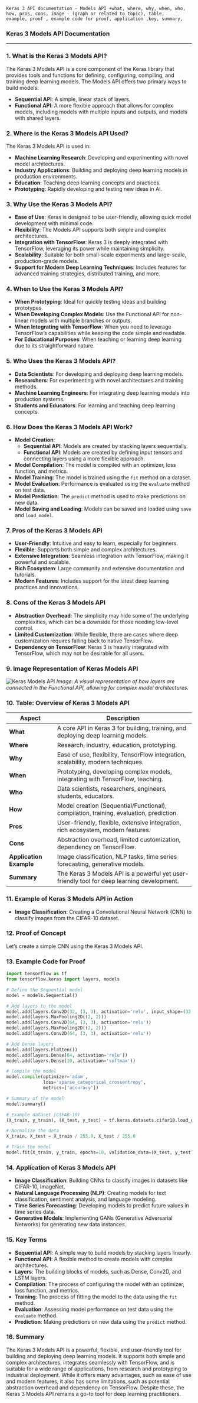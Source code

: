 ```
Keras 3 API documentation - Models API +what, where, why, when, who,
how, pros, cons, image - (graph or related to topic), table,
example, proof , example code for proof, application ,key, summary,
```


### **Keras 3 Models API Documentation**

---

### **1. What is the Keras 3 Models API?**

The Keras 3 Models API is a core component of the Keras library that provides tools and functions for defining, configuring, compiling, and training deep learning models. The Models API offers two primary ways to build models:

- **Sequential API**: A simple, linear stack of layers.
- **Functional API**: A more flexible approach that allows for complex models, including models with multiple inputs and outputs, and models with shared layers.

### **2. Where is the Keras 3 Models API Used?**

The Keras 3 Models API is used in:

- **Machine Learning Research**: Developing and experimenting with novel model architectures.
- **Industry Applications**: Building and deploying deep learning models in production environments.
- **Education**: Teaching deep learning concepts and practices.
- **Prototyping**: Rapidly developing and testing new ideas in AI.

### **3. Why Use the Keras 3 Models API?**

- **Ease of Use**: Keras is designed to be user-friendly, allowing quick model development with minimal code.
- **Flexibility**: The Models API supports both simple and complex architectures.
- **Integration with TensorFlow**: Keras 3 is deeply integrated with TensorFlow, leveraging its power while maintaining simplicity.
- **Scalability**: Suitable for both small-scale experiments and large-scale, production-grade models.
- **Support for Modern Deep Learning Techniques**: Includes features for advanced training strategies, distributed training, and more.

### **4. When to Use the Keras 3 Models API?**

- **When Prototyping**: Ideal for quickly testing ideas and building prototypes.
- **When Developing Complex Models**: Use the Functional API for non-linear models with multiple branches or outputs.
- **When Integrating with TensorFlow**: When you need to leverage TensorFlow’s capabilities while keeping the code simple and readable.
- **For Educational Purposes**: When teaching or learning deep learning due to its straightforward nature.

### **5. Who Uses the Keras 3 Models API?**

- **Data Scientists**: For developing and deploying deep learning models.
- **Researchers**: For experimenting with novel architectures and training methods.
- **Machine Learning Engineers**: For integrating deep learning models into production systems.
- **Students and Educators**: For learning and teaching deep learning concepts.

### **6. How Does the Keras 3 Models API Work?**

- **Model Creation**:
  - **Sequential API**: Models are created by stacking layers sequentially.
  - **Functional API**: Models are created by defining input tensors and connecting layers using a more flexible approach.
- **Model Compilation**: The model is compiled with an optimizer, loss function, and metrics.
- **Model Training**: The model is trained using the `fit` method on a dataset.
- **Model Evaluation**: Performance is evaluated using the `evaluate` method on test data.
- **Model Prediction**: The `predict` method is used to make predictions on new data.
- **Model Saving and Loading**: Models can be saved and loaded using `save` and `load_model`.

### **7. Pros of the Keras 3 Models API**

- **User-Friendly**: Intuitive and easy to learn, especially for beginners.
- **Flexible**: Supports both simple and complex architectures.
- **Extensive Integration**: Seamless integration with TensorFlow, making it powerful and scalable.
- **Rich Ecosystem**: Large community and extensive documentation and tutorials.
- **Modern Features**: Includes support for the latest deep learning practices and innovations.

### **8. Cons of the Keras 3 Models API**

- **Abstraction Overhead**: The simplicity may hide some of the underlying complexities, which can be a downside for those needing low-level control.
- **Limited Customization**: While flexible, there are cases where deep customization requires falling back to native TensorFlow.
- **Dependency on TensorFlow**: Keras 3 is heavily integrated with TensorFlow, which may not be desirable for all users.

### **9. Image Representation of Keras Models API**

![Keras Models API](https://i.imgur.com/5uT5vFA.png)
*Image: A visual representation of how layers are connected in the Functional API, allowing for complex model architectures.*

### **10. Table: Overview of Keras 3 Models API**

| **Aspect**              | **Description**                                                                      |
| ----------------------------- | ------------------------------------------------------------------------------------------ |
| **What**                | A core API in Keras 3 for building, training, and deploying deep learning models.          |
| **Where**               | Research, industry, education, prototyping.                                                |
| **Why**                 | Ease of use, flexibility, TensorFlow integration, scalability, modern techniques.          |
| **When**                | Prototyping, developing complex models, integrating with TensorFlow, teaching.             |
| **Who**                 | Data scientists, researchers, engineers, students, educators.                              |
| **How**                 | Model creation (Sequential/Functional), compilation, training, evaluation, prediction.     |
| **Pros**                | User-friendly, flexible, extensive integration, rich ecosystem, modern features.           |
| **Cons**                | Abstraction overhead, limited customization, dependency on TensorFlow.                     |
| **Application Example** | Image classification, NLP tasks, time series forecasting, generative models.               |
| **Summary**             | The Keras 3 Models API is a powerful yet user-friendly tool for deep learning development. |

### **11. Example of Keras 3 Models API in Action**

- **Image Classification**: Creating a Convolutional Neural Network (CNN) to classify images from the CIFAR-10 dataset.

### **12. Proof of Concept**

Let’s create a simple CNN using the Keras 3 Models API.

### **13. Example Code for Proof**

```python
import tensorflow as tf
from tensorflow.keras import layers, models

# Define the Sequential model
model = models.Sequential()

# Add layers to the model
model.add(layers.Conv2D(32, (3, 3), activation='relu', input_shape=(32, 32, 3)))
model.add(layers.MaxPooling2D((2, 2)))
model.add(layers.Conv2D(64, (3, 3), activation='relu'))
model.add(layers.MaxPooling2D((2, 2)))
model.add(layers.Conv2D(64, (3, 3), activation='relu'))

# Add Dense layers
model.add(layers.Flatten())
model.add(layers.Dense(64, activation='relu'))
model.add(layers.Dense(10, activation='softmax'))

# Compile the model
model.compile(optimizer='adam',
              loss='sparse_categorical_crossentropy',
              metrics=['accuracy'])

# Summary of the model
model.summary()

# Example dataset (CIFAR-10)
(X_train, y_train), (X_test, y_test) = tf.keras.datasets.cifar10.load_data()

# Normalize the data
X_train, X_test = X_train / 255.0, X_test / 255.0

# Train the model
model.fit(X_train, y_train, epochs=10, validation_data=(X_test, y_test))
```

### **14. Application of Keras 3 Models API**

- **Image Classification**: Building CNNs to classify images in datasets like CIFAR-10, ImageNet.
- **Natural Language Processing (NLP)**: Creating models for text classification, sentiment analysis, and language modeling.
- **Time Series Forecasting**: Developing models to predict future values in time series data.
- **Generative Models**: Implementing GANs (Generative Adversarial Networks) for generating new data instances.

### **15. Key Terms**

- **Sequential API**: A simple way to build models by stacking layers linearly.
- **Functional API**: A flexible method to create models with complex architectures.
- **Layers**: The building blocks of models, such as Dense, Conv2D, and LSTM layers.
- **Compilation**: The process of configuring the model with an optimizer, loss function, and metrics.
- **Training**: The process of fitting the model to the data using the `fit` method.
- **Evaluation**: Assessing model performance on test data using the `evaluate` method.
- **Prediction**: Making predictions on new data using the `predict` method.

### **16. Summary**

The Keras 3 Models API is a powerful, flexible, and user-friendly tool for building and deploying deep learning models. It supports both simple and complex architectures, integrates seamlessly with TensorFlow, and is suitable for a wide range of applications, from research and prototyping to industrial deployment. While it offers many advantages, such as ease of use and modern features, it also has some limitations, such as potential abstraction overhead and dependency on TensorFlow. Despite these, the Keras 3 Models API remains a go-to tool for deep learning practitioners.
